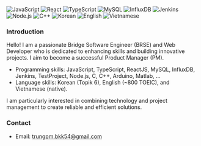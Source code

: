 
<!-- Display badges for skills and certifications -->
![JavaScript](https://img.shields.io/badge/-JavaScript-yellow)
![React](https://img.shields.io/badge/-React-blue)
![TypeScript](https://img.shields.io/badge/-TypeScript-blueviolet)
![MySQL](https://img.shields.io/badge/-MySQL-orange)
![InfluxDB](https://img.shields.io/badge/-InfluxDB-green)
![Jenkins](https://img.shields.io/badge/-Jenkins-red)
![Node.js](https://img.shields.io/badge/-Node.js-green)
![C++](https://img.shields.io/badge/-C++-blue)
![Korean](https://img.shields.io/badge/-Korean-blueviolet)
![English](https://img.shields.io/badge/-English-brightgreen)
![Vietnamese](https://img.shields.io/badge/-Vietnamese-yellowgreen)


<!-- Introduce yourself -->
### Introduction

Hello! I am a passionate Bridge Software Engineer (BRSE) and Web Developer who is dedicated to enhancing skills and building innovative projects. I aim to become a successful Product Manager (PM).

- Programming skills: JavaScript, TypeScript, ReactJS, MySQL, InfluxDB, Jenkins, TestProject, Node.js, C, C++, Arduino, Matlab, ...
- Language skills: Korean (Topik 6), English (~800 TOEIC), and Vietnamese (native).

I am particularly interested in combining technology and project management to create reliable and efficient solutions.

<!-- Display contact information and social links -->
### Contact

- Email: trungpm.bkk54@gmail.com

